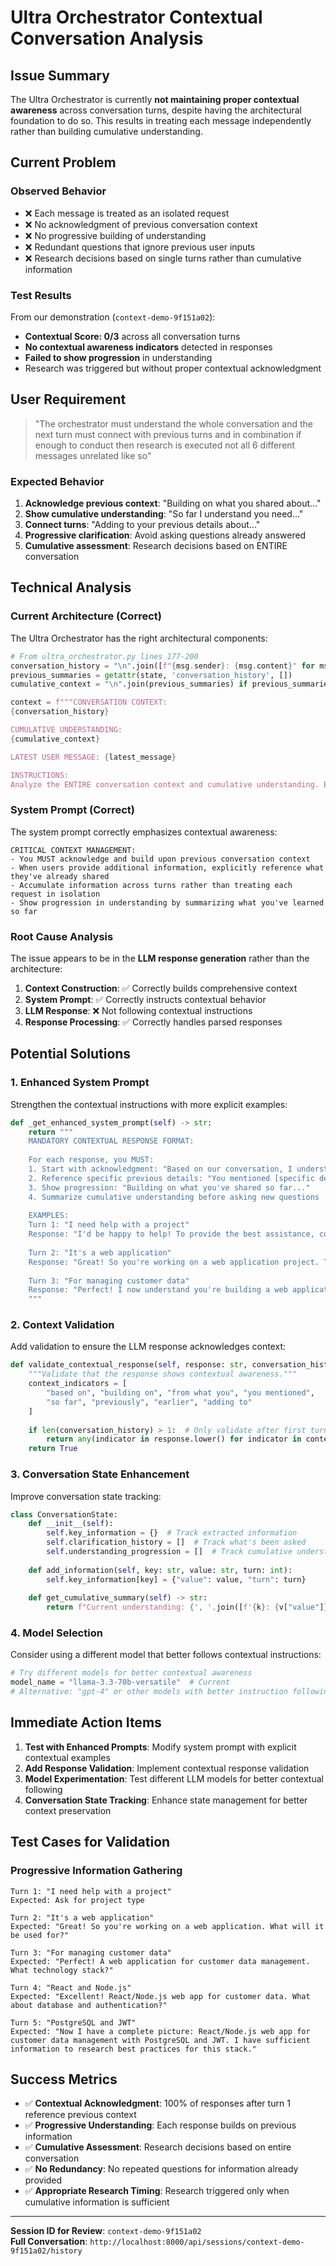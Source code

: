 # Ultra Orchestrator Contextual Conversation Analysis

## Issue Summary

The Ultra Orchestrator is currently **not maintaining proper contextual awareness** across conversation turns, despite having the architectural foundation to do so. This results in treating each message independently rather than building cumulative understanding.

## Current Problem

### Observed Behavior
- ❌ Each message is treated as an isolated request
- ❌ No acknowledgment of previous conversation context
- ❌ No progressive building of understanding
- ❌ Redundant questions that ignore previous user inputs
- ❌ Research decisions based on single turns rather than cumulative information

### Test Results
From our demonstration (`context-demo-9f151a02`):
- **Contextual Score: 0/3** across all conversation turns
- **No contextual awareness indicators** detected in responses
- **Failed to show progression** in understanding
- Research was triggered but without proper contextual acknowledgment

## User Requirement

> "The orchestrator must understand the whole conversation and the next turn must connect with previous turns and in combination if enough to conduct then research is executed not all 6 different messages unrelated like so"

### Expected Behavior
1. **Acknowledge previous context**: "Building on what you shared about..."
2. **Show cumulative understanding**: "So far I understand you need..."
3. **Connect turns**: "Adding to your previous details about..."
4. **Progressive clarification**: Avoid asking questions already answered
5. **Cumulative assessment**: Research decisions based on ENTIRE conversation

## Technical Analysis

### Current Architecture (Correct)
The Ultra Orchestrator has the right architectural components:

```python
# From ultra_orchestrator.py lines 177-200
conversation_history = "\n".join([f"{msg.sender}: {msg.content}" for msg in state.messages])
previous_summaries = getattr(state, 'conversation_history', [])
cumulative_context = "\n".join(previous_summaries) if previous_summaries else "No previous context"

context = f"""CONVERSATION CONTEXT:
{conversation_history}

CUMULATIVE UNDERSTANDING:
{cumulative_context}

LATEST USER MESSAGE: {latest_message}

INSTRUCTIONS:
Analyze the ENTIRE conversation context and cumulative understanding. Build upon what has already been shared rather than asking redundant questions."""
```

### System Prompt (Correct)
The system prompt correctly emphasizes contextual awareness:

```
CRITICAL CONTEXT MANAGEMENT:
- You MUST acknowledge and build upon previous conversation context
- When users provide additional information, explicitly reference what they've already shared
- Accumulate information across turns rather than treating each request in isolation
- Show progression in understanding by summarizing what you've learned so far
```

### Root Cause Analysis

The issue appears to be in the **LLM response generation** rather than the architecture:

1. **Context Construction**: ✅ Correctly builds comprehensive context
2. **System Prompt**: ✅ Correctly instructs contextual behavior
3. **LLM Response**: ❌ Not following contextual instructions
4. **Response Processing**: ✅ Correctly handles parsed responses

## Potential Solutions

### 1. Enhanced System Prompt
Strengthen the contextual instructions with more explicit examples:

```python
def _get_enhanced_system_prompt(self) -> str:
    return """
    MANDATORY CONTEXTUAL RESPONSE FORMAT:
    
    For each response, you MUST:
    1. Start with acknowledgment: "Based on our conversation, I understand..."
    2. Reference specific previous details: "You mentioned [specific detail]..."
    3. Show progression: "Building on what you've shared so far..."
    4. Summarize cumulative understanding before asking new questions
    
    EXAMPLES:
    Turn 1: "I need help with a project"
    Response: "I'd be happy to help! To provide the best assistance, could you tell me what type of project you're working on?"
    
    Turn 2: "It's a web application"
    Response: "Great! So you're working on a web application project. To better understand your needs, what will this web application be used for?"
    
    Turn 3: "For managing customer data"
    Response: "Perfect! I now understand you're building a web application for customer data management. To provide comprehensive guidance, what technology stack are you planning to use?"
    """
```

### 2. Context Validation
Add validation to ensure the LLM response acknowledges context:

```python
def validate_contextual_response(self, response: str, conversation_history: List[str]) -> bool:
    """Validate that the response shows contextual awareness."""
    context_indicators = [
        "based on", "building on", "from what you", "you mentioned",
        "so far", "previously", "earlier", "adding to"
    ]
    
    if len(conversation_history) > 1:  # Only validate after first turn
        return any(indicator in response.lower() for indicator in context_indicators)
    return True
```

### 3. Conversation State Enhancement
Improve conversation state tracking:

```python
class ConversationState:
    def __init__(self):
        self.key_information = {}  # Track extracted information
        self.clarification_history = []  # Track what's been asked
        self.understanding_progression = []  # Track cumulative understanding
    
    def add_information(self, key: str, value: str, turn: int):
        self.key_information[key] = {"value": value, "turn": turn}
    
    def get_cumulative_summary(self) -> str:
        return f"Current understanding: {', '.join([f'{k}: {v["value"]}' for k, v in self.key_information.items()])}"
```

### 4. Model Selection
Consider using a different model that better follows contextual instructions:

```python
# Try different models for better contextual awareness
model_name = "llama-3.3-70b-versatile"  # Current
# Alternative: "gpt-4" or other models with better instruction following
```

## Immediate Action Items

1. **Test with Enhanced Prompts**: Modify system prompt with explicit contextual examples
2. **Add Response Validation**: Implement contextual response validation
3. **Model Experimentation**: Test different LLM models for better contextual following
4. **Conversation State Tracking**: Enhance state management for better context preservation

## Test Cases for Validation

### Progressive Information Gathering
```
Turn 1: "I need help with a project"
Expected: Ask for project type

Turn 2: "It's a web application"
Expected: "Great! So you're working on a web application. What will it be used for?"

Turn 3: "For managing customer data"
Expected: "Perfect! A web application for customer data management. What technology stack?"

Turn 4: "React and Node.js"
Expected: "Excellent! React/Node.js web app for customer data. What about database and authentication?"

Turn 5: "PostgreSQL and JWT"
Expected: "Now I have a complete picture: React/Node.js web app for customer data management with PostgreSQL and JWT. I have sufficient information to research best practices for this stack."
```

## Success Metrics

- ✅ **Contextual Acknowledgment**: 100% of responses after turn 1 reference previous context
- ✅ **Progressive Understanding**: Each response builds on previous information
- ✅ **Cumulative Assessment**: Research decisions based on entire conversation
- ✅ **No Redundancy**: No repeated questions for information already provided
- ✅ **Appropriate Research Timing**: Research triggered only when cumulative information is sufficient

---

**Session ID for Review**: `context-demo-9f151a02`  
**Full Conversation**: `http://localhost:8000/api/sessions/context-demo-9f151a02/history`